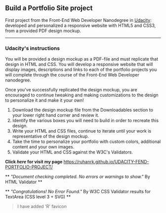## Build a Portfolio Site project


First project from the Front-End Web Developer Nanodegree in <a target="_blank" href="https://www.udacity.com/">Udacity</a>:
<br>
developed and personalized a responsive website with HTML5 and CSS3, from a provided PDF design mockup.

--------------------------

### Udacity's instructions

You will be provided a design mockup as a PDF-file and must replicate that design in HTML and CSS. You will develop a responsive website that will display images, descriptions and links to each of the portfolio projects you will complete through the course of the Front-End Web Developer nanodegree.

Once you've successfully replicated the design mockup, you are encouraged to continue tweaking and making customizations to the design to personalize it and make it your own!

1. Download the design mockup file from the Downloadables section to your lower right hand corner and review it.
2. Identify the various boxes you will need to build in order to recreate this design.
3. Write your HTML and CSS files, continue to iterate until your work is representative of the design mockup.
4. Take the time to personalize your portfolio with custom colors, additional content and your own images.
5. Validate your HTML and CSS against the W3C's Validators.

**Click _here_ for visit my page** https://ruhanrk.github.io/UDACITY-FEND-PORTFOLIO-PROJECT/

** _"Document checking completed. No errors or warnings to show."_ By HTML Validator **

** _"Congratulations! No Error Found."_ By W3C CSS Validator results for TextArea (CSS level 3 + SVG) **
> I have added 'R' favicon
